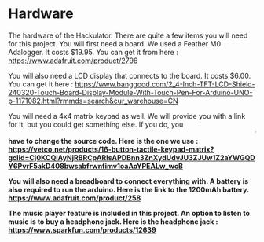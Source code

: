 # Hardware
The hardware of the Hackulator.
There are quite a few items you will need for this project.
You will first need a board. We used a Feather M0 Adalogger. It costs $19.95. You can get it from here : https://www.adafruit.com/product/2796

You will also need a LCD display that connects to the board. It costs $6.00. You can get it here : https://www.banggood.com/2_4-Inch-TFT-LCD-Shield-240320-Touch-Board-Display-Module-With-Touch-Pen-For-Arduino-UNO-p-1171082.html?rmmds=search&cur_warehouse=CN

You will need a 4x4 matrix keypad as well. We will provide you with a link for it, but you could get something else. If you do, you <strong><marquee>would</strong></marquee> have to change the source code. Here is the one we use : https://vetco.net/products/16-button-tactile-keypad-matrix?gclid=Cj0KCQiAyNjRBRCpARIsAPDBnn3ZnXydUdvJU3ZJUw1Z2aYWGQDY6PvrF5akD408bwsabfrwnfimv1oaAoYPEALw_wcB

You will also need a breadboard to connect everything with.
A battery is also required to run the arduino. Here is the link to the 1200mAh battery. https://www.adafruit.com/product/258

The music player feature is included in this project. An option to listen to music is to buy a headphone jack. Here is the headphone jack : https://www.sparkfun.com/products/12639

